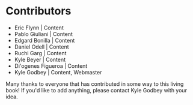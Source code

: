 # Contributors

- Eric Flynn | Content
- Pablo Giuliani | Content
- Edgard Bonilla | Content
- Daniel Odell | Content
- Ruchi Garg | Content
- Kyle Beyer | Content
- Di\'ogenes Figueroa | Content
- Kyle Godbey | Content, Webmaster

Many thanks to everyone that has contributed in some way to this living book! If you'd like to add anything, please contact Kyle Godbey with your idea.
